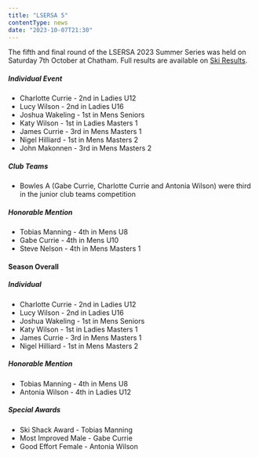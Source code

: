 ```yaml
---
title: "LSERSA 5"
contentType: news
date: "2023-10-07T21:30"
---
```


The fifth and final round of the LSERSA 2023 Summer Series was held on Saturday 7th October at
Chatham. Full results are available on [Ski Results](https://skiresults.co.uk/events/1319).

##### Individual Event
* Charlotte Currie - 2nd in Ladies U12
* Lucy Wilson - 2nd in Ladies U16
* Joshua Wakeling - 1st in Mens Seniors
* Katy Wilson - 1st in Ladies Masters 1
* James Currie - 3rd in Mens Masters 1
* Nigel Hilliard - 1st in Mens Masters 2
* John Makonnen - 3rd in Mens Masters 2

##### Club Teams
* Bowles A (Gabe Currie, Charlotte Currie and Antonia Wilson) were third in the junior club teams
  competition

##### Honorable Mention
* Tobias Manning - 4th in Mens U8
* Gabe Currie - 4th in Mens U10
* Steve Nelson - 4th in Mens Masters 1

#### Season Overall

##### Individual
* Charlotte Currie - 2nd in Ladies U12
* Lucy Wilson - 2nd in Ladies U16
* Joshua Wakeling - 1st in Mens Seniors
* Katy Wilson - 1st in Ladies Masters 1
* James Currie - 3rd in Mens Masters 1
* Nigel Hilliard - 1st in Mens Masters 2

##### Honorable Mention
* Tobias Manning - 4th in Mens U8
* Antonia Wilson - 4th in Ladies U12

##### Special Awards
* Ski Shack Award - Tobias Manning
* Most Improved Male - Gabe Currie
* Good Effort Female - Antonia Wilson
